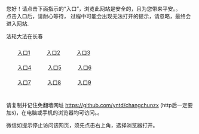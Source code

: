您好！请点击下面指示的“入口”，浏览此网站是安全的，且为您带来平安。。 <br/>
点击入口后，请耐心等待， 过程中可能会出现无法打开的提示，请忽略，最终会进入网站. </br>

法轮大法在长春<br/>
<div style="padding:10px"><a style="margin:20px" target="_blank" href="https://dtlunli4ja1c.cloudfront.net/2Qpsp?woowno" id="ccLink1" rel="nofollow">入口1</a> <a target="_blank" style="margin:20px" href="https://d25vj0gxtiyna.cloudfront.net/2Qpsp?wmddmpdh" id="ccLink2" rel="nofollow">入口2</a> <a style="margin:20px" target="_blank" href="https://d14goslwddp9t1.cloudfront.net/2Qpsp?pzgxgbf" id="ccLink3" rel="nofollow">入口3</a></div>

<div style="padding:10px" ><a style="margin:20px" target="_blank" href="https://dtlunli4ja1c.cloudfront.net/2Qpsp?woowno" id="ccLink4" rel="nofollow">入口4</a> <a style="margin:20px" href="https://d25vj0gxtiyna.cloudfront.net/2Qpsp?wmddmpdh" target="_blank" id="ccLink5" rel="nofollow">入口5</a> <a style="margin:20px" href="https://d14goslwddp9t1.cloudfront.net/2Qpsp?pzgxgbf" target="_blank" id="ccLink6" rel="nofollow">入口6</a></div>

<div style="padding:10px"><a style="margin:20px" target="_blank" href="https://dtlunli4ja1c.cloudfront.net/2Qpsp?woowno" id="ccLink7" rel="nofollow">入口7</a> <a style="margin:20px" href="https://d25vj0gxtiyna.cloudfront.net/2Qpsp?wmddmpdh" target="_blank" id="ccLink8" rel="nofollow">入口8</a> <a style="margin:20px" target="_blank" href="https://d14goslwddp9t1.cloudfront.net/2Qpsp?pzgxgbf" id="ccLink9" rel="nofollow">入口9</a></div>

<br/>



请复制并记住免翻墙网址 https://github.com/yntd/changchunzx (http后一定要加s)，在电脑或手机的浏览器均可访问。。<br/>

微信如提示停止访问该网页，须先点击右上角，选择浏览器打开。
